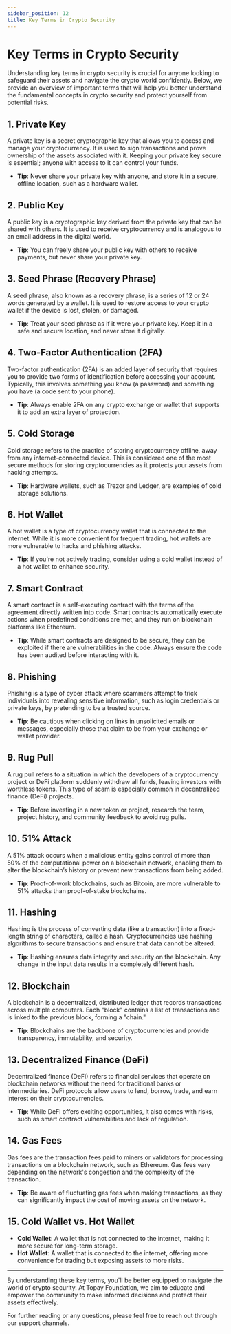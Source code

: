 ```yaml
---
sidebar_position: 12
title: Key Terms in Crypto Security
---
```


# Key Terms in Crypto Security

Understanding key terms in crypto security is crucial for anyone looking to safeguard their assets and navigate the crypto world confidently. Below, we provide an overview of important terms that will help you better understand the fundamental concepts in crypto security and protect yourself from potential risks.

## 1. **Private Key**
A private key is a secret cryptographic key that allows you to access and manage your cryptocurrency. It is used to sign transactions and prove ownership of the assets associated with it. Keeping your private key secure is essential; anyone with access to it can control your funds.

- **Tip**: Never share your private key with anyone, and store it in a secure, offline location, such as a hardware wallet.

## 2. **Public Key**
A public key is a cryptographic key derived from the private key that can be shared with others. It is used to receive cryptocurrency and is analogous to an email address in the digital world.

- **Tip**: You can freely share your public key with others to receive payments, but never share your private key.

## 3. **Seed Phrase (Recovery Phrase)**
A seed phrase, also known as a recovery phrase, is a series of 12 or 24 words generated by a wallet. It is used to restore access to your crypto wallet if the device is lost, stolen, or damaged.

- **Tip**: Treat your seed phrase as if it were your private key. Keep it in a safe and secure location, and never store it digitally.

## 4. **Two-Factor Authentication (2FA)**
Two-factor authentication (2FA) is an added layer of security that requires you to provide two forms of identification before accessing your account. Typically, this involves something you know (a password) and something you have (a code sent to your phone).

- **Tip**: Always enable 2FA on any crypto exchange or wallet that supports it to add an extra layer of protection.

## 5. **Cold Storage**
Cold storage refers to the practice of storing cryptocurrency offline, away from any internet-connected device. This is considered one of the most secure methods for storing cryptocurrencies as it protects your assets from hacking attempts.

- **Tip**: Hardware wallets, such as Trezor and Ledger, are examples of cold storage solutions.

## 6. **Hot Wallet**
A hot wallet is a type of cryptocurrency wallet that is connected to the internet. While it is more convenient for frequent trading, hot wallets are more vulnerable to hacks and phishing attacks.

- **Tip**: If you're not actively trading, consider using a cold wallet instead of a hot wallet to enhance security.

## 7. **Smart Contract**
A smart contract is a self-executing contract with the terms of the agreement directly written into code. Smart contracts automatically execute actions when predefined conditions are met, and they run on blockchain platforms like Ethereum.

- **Tip**: While smart contracts are designed to be secure, they can be exploited if there are vulnerabilities in the code. Always ensure the code has been audited before interacting with it.

## 8. **Phishing**
Phishing is a type of cyber attack where scammers attempt to trick individuals into revealing sensitive information, such as login credentials or private keys, by pretending to be a trusted source.

- **Tip**: Be cautious when clicking on links in unsolicited emails or messages, especially those that claim to be from your exchange or wallet provider.

## 9. **Rug Pull**
A rug pull refers to a situation in which the developers of a cryptocurrency project or DeFi platform suddenly withdraw all funds, leaving investors with worthless tokens. This type of scam is especially common in decentralized finance (DeFi) projects.

- **Tip**: Before investing in a new token or project, research the team, project history, and community feedback to avoid rug pulls.

## 10. **51% Attack**
A 51% attack occurs when a malicious entity gains control of more than 50% of the computational power on a blockchain network, enabling them to alter the blockchain’s history or prevent new transactions from being added.

- **Tip**: Proof-of-work blockchains, such as Bitcoin, are more vulnerable to 51% attacks than proof-of-stake blockchains.

## 11. **Hashing**
Hashing is the process of converting data (like a transaction) into a fixed-length string of characters, called a hash. Cryptocurrencies use hashing algorithms to secure transactions and ensure that data cannot be altered.

- **Tip**: Hashing ensures data integrity and security on the blockchain. Any change in the input data results in a completely different hash.

## 12. **Blockchain**
A blockchain is a decentralized, distributed ledger that records transactions across multiple computers. Each "block" contains a list of transactions and is linked to the previous block, forming a "chain."

- **Tip**: Blockchains are the backbone of cryptocurrencies and provide transparency, immutability, and security.

## 13. **Decentralized Finance (DeFi)**
Decentralized finance (DeFi) refers to financial services that operate on blockchain networks without the need for traditional banks or intermediaries. DeFi protocols allow users to lend, borrow, trade, and earn interest on their cryptocurrencies.

- **Tip**: While DeFi offers exciting opportunities, it also comes with risks, such as smart contract vulnerabilities and lack of regulation.

## 14. **Gas Fees**
Gas fees are the transaction fees paid to miners or validators for processing transactions on a blockchain network, such as Ethereum. Gas fees vary depending on the network's congestion and the complexity of the transaction.

- **Tip**: Be aware of fluctuating gas fees when making transactions, as they can significantly impact the cost of moving assets on the network.

## 15. **Cold Wallet vs. Hot Wallet**
- **Cold Wallet**: A wallet that is not connected to the internet, making it more secure for long-term storage.
- **Hot Wallet**: A wallet that is connected to the internet, offering more convenience for trading but exposing assets to more risks.

---

By understanding these key terms, you'll be better equipped to navigate the world of crypto security. At Topay Foundation, we aim to educate and empower the community to make informed decisions and protect their assets effectively.

For further reading or any questions, please feel free to reach out through our support channels.
